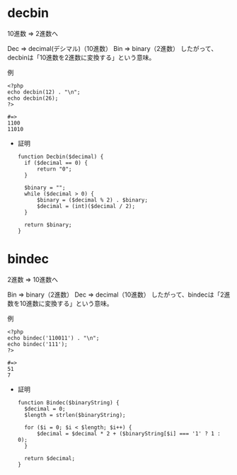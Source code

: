 # decbin

10進数 => 2進数へ

Dec => decimal(デシマル)（10進数）
Bin => binary（2進数）
したがって、decbinは「10進数を2進数に変換する」という意味。

例

```
<?php
echo decbin(12) . "\n";
echo decbin(26);
?>

#=>
1100
11010
```

- 証明

  ```
  function Decbin($decimal) {
    if ($decimal == 0) {
        return "0";
    }

    $binary = "";
    while ($decimal > 0) {
        $binary = ($decimal % 2) . $binary;
        $decimal = (int)($decimal / 2);
    }
    
    return $binary;
  }
  ```

# bindec

2進数 => 10進数へ

Bin => binary（2進数）
Dec => decimal（10進数）
したがって、bindecは「2進数を10進数に変換する」という意味。

例

```
<?php
echo bindec('110011') . "\n";
echo bindec('111');
?>

#=>
51
7
```

- 証明

  ```
  function Bindec($binaryString) {
    $decimal = 0;
    $length = strlen($binaryString);
    
    for ($i = 0; $i < $length; $i++) {
        $decimal = $decimal * 2 + ($binaryString[$i] === '1' ? 1 : 0);
    }
    
    return $decimal;
  }
  ```
